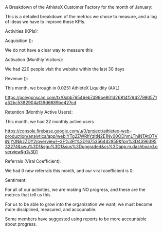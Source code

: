 A Breakdown of the AthleteX Customer Factory for the month of January: 

This is a detailed breakdown of the metrics we chose to measure, and a log of ideas we have to improve these KPIs.

Activities (KPIs):

Acquisition ():

We do not have a clear way to measure this

Activation (Monthly Visitors):

We had 220 people visit the website within the last 30 days

Revenue (): 

This month, we brough in 0.0251 AthleteX Liquidity (AXL)

https://polygonscan.com/tx/0xbb76546eb7499be801d26814f29427980571a52bc5382904a139d6689be427cd

Retention (Monthly Active Users): 

This month, we had 22 monthly active users

https://console.firebase.google.com/u/0/project/athletex-web-production/analytics/app/web:YTg2ZWRhYzItN2E1Ny00ODhmLThiNTAtOTViNjY0NjkzZDY2/overview/~2F%3Ft%3D1675356442859&fpn%3D439639532274&swu%3D1&sgu%3D1&sus%3Dupgraded&cs%3Dapp.m.dashboard.overview&g%3D1


Referrals (Viral Coefficient):

We had 0 new referrals this month, and our viral coefficient is 0.


Sentiment:

For all of our activities, we are making NO progress, and these are the metrics that tell us this.

For us to be able to grow into the organization we want, we must become more disciplined, measured, and accounable.

Some members have suggested using reports to be more accountable about progress.
